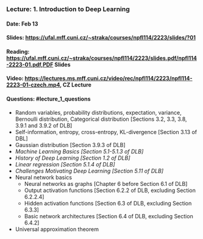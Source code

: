 ### Lecture: 1. Introduction to Deep Learning
#### Date: Feb 13
#### Slides: https://ufal.mff.cuni.cz/~straka/courses/npfl114/2223/slides/?01
#### Reading: https://ufal.mff.cuni.cz/~straka/courses/npfl114/2223/slides.pdf/npfl114-2223-01.pdf,PDF Slides
#### Video: https://lectures.ms.mff.cuni.cz/video/rec/npfl114/2223/npfl114-2223-01-czech.mp4, CZ Lecture
#### Questions: #lecture_1_questions

- Random variables, probability distributions, expectation, variance, Bernoulli
  distribution, Categorical distribution [Sections 3.2, 3.3, 3.8, 3.9.1 and 3.9.2 of DLB]
- Self-information, entropy, cross-entropy, KL-divergence [Section 3.13 of DBL]
- Gaussian distribution [Section 3.9.3 of DLB]
- *Machine Learning Basics [Section 5.1-5.1.3 of DLB]*
- *History of Deep Learning [Section 1.2 of DLB]*
- *Linear regression [Section 5.1.4 of DLB]*
- *Challenges Motivating Deep Learning [Section 5.11 of DLB]*
- Neural network basics
  - Neural networks as graphs [Chapter 6 before Section 6.1 of DLB]
  - Output activation functions [Section 6.2.2 of DLB, excluding Section 6.2.2.4]
  - Hidden activation functions [Section 6.3 of DLB, excluding Section 6.3.3]
  - Basic network architectures [Section 6.4 of DLB, excluding Section 6.4.2]
- Universal approximation theorem
